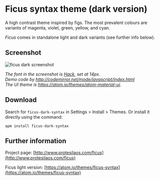 # Ficus syntax theme (dark version)

A high contrast theme inspired by figs. The most prevalent colours are variants of magenta, violet, green, yellow, and cyan.

*Ficus* comes in standalone light and dark variants (see further info below).

## Screenshot

![ficus dark screenshot](https://raw.githubusercontent.com/protesilaos/prot16/master/ficus/img/ficus_dark_sample.png)

*The font in the screenshot is [Hack](https://github.com/chrissimpkins/Hack), set at 14px*.  
*Demo code by http://codemirror.net/mode/javascript/index.html*  
*The UI theme is https://atom.io/themes/atom-material-ui*.

## Download

Search for `ficus-dark-syntax` in Settings > Install > Themes. Or install it directly using the command:

```shell
apm install ficus-dark-syntax
```

## Further information

Project page: [http://www.protesilaos.com/ficus](http://www.protesilaos.com/ficus)

Ficus light version: [https://atom.io/themes/ficus-syntax](https://atom.io/themes/ficus-syntax)
